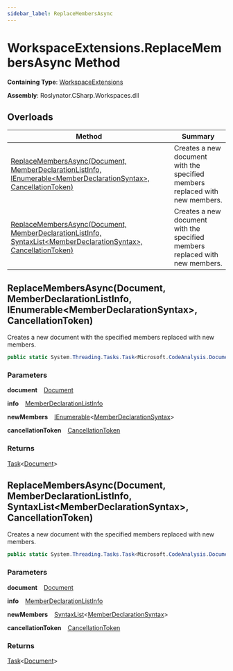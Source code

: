 ```yaml
---
sidebar_label: ReplaceMembersAsync
---
```


# WorkspaceExtensions\.ReplaceMembersAsync Method

**Containing Type**: [WorkspaceExtensions](../index.md)

**Assembly**: Roslynator\.CSharp\.Workspaces\.dll

## Overloads

| Method | Summary |
| ------ | ------- |
| [ReplaceMembersAsync(Document, MemberDeclarationListInfo, IEnumerable&lt;MemberDeclarationSyntax&gt;, CancellationToken)](#3720048427) | Creates a new document with the specified members replaced with new members\. |
| [ReplaceMembersAsync(Document, MemberDeclarationListInfo, SyntaxList&lt;MemberDeclarationSyntax&gt;, CancellationToken)](#2694444151) | Creates a new document with the specified members replaced with new members\. |

<a id="3720048427"></a>

## ReplaceMembersAsync\(Document, MemberDeclarationListInfo, IEnumerable&lt;MemberDeclarationSyntax&gt;, CancellationToken\) 

  
Creates a new document with the specified members replaced with new members\.

```csharp
public static System.Threading.Tasks.Task<Microsoft.CodeAnalysis.Document> ReplaceMembersAsync(this Microsoft.CodeAnalysis.Document document, Roslynator.CSharp.Syntax.MemberDeclarationListInfo info, System.Collections.Generic.IEnumerable<Microsoft.CodeAnalysis.CSharp.Syntax.MemberDeclarationSyntax> newMembers, System.Threading.CancellationToken cancellationToken = default)
```

### Parameters

**document** &ensp; [Document](https://docs.microsoft.com/en-us/dotnet/api/microsoft.codeanalysis.document)

**info** &ensp; [MemberDeclarationListInfo](../../Syntax/MemberDeclarationListInfo/index.md)

**newMembers** &ensp; [IEnumerable](https://docs.microsoft.com/en-us/dotnet/api/system.collections.generic.ienumerable-1)&lt;[MemberDeclarationSyntax](https://docs.microsoft.com/en-us/dotnet/api/microsoft.codeanalysis.csharp.syntax.memberdeclarationsyntax)&gt;

**cancellationToken** &ensp; [CancellationToken](https://docs.microsoft.com/en-us/dotnet/api/system.threading.cancellationtoken)

### Returns

[Task](https://docs.microsoft.com/en-us/dotnet/api/system.threading.tasks.task-1)&lt;[Document](https://docs.microsoft.com/en-us/dotnet/api/microsoft.codeanalysis.document)&gt;

<a id="2694444151"></a>

## ReplaceMembersAsync\(Document, MemberDeclarationListInfo, SyntaxList&lt;MemberDeclarationSyntax&gt;, CancellationToken\) 

  
Creates a new document with the specified members replaced with new members\.

```csharp
public static System.Threading.Tasks.Task<Microsoft.CodeAnalysis.Document> ReplaceMembersAsync(this Microsoft.CodeAnalysis.Document document, Roslynator.CSharp.Syntax.MemberDeclarationListInfo info, Microsoft.CodeAnalysis.SyntaxList<Microsoft.CodeAnalysis.CSharp.Syntax.MemberDeclarationSyntax> newMembers, System.Threading.CancellationToken cancellationToken = default)
```

### Parameters

**document** &ensp; [Document](https://docs.microsoft.com/en-us/dotnet/api/microsoft.codeanalysis.document)

**info** &ensp; [MemberDeclarationListInfo](../../Syntax/MemberDeclarationListInfo/index.md)

**newMembers** &ensp; [SyntaxList](https://docs.microsoft.com/en-us/dotnet/api/microsoft.codeanalysis.syntaxlist-1)&lt;[MemberDeclarationSyntax](https://docs.microsoft.com/en-us/dotnet/api/microsoft.codeanalysis.csharp.syntax.memberdeclarationsyntax)&gt;

**cancellationToken** &ensp; [CancellationToken](https://docs.microsoft.com/en-us/dotnet/api/system.threading.cancellationtoken)

### Returns

[Task](https://docs.microsoft.com/en-us/dotnet/api/system.threading.tasks.task-1)&lt;[Document](https://docs.microsoft.com/en-us/dotnet/api/microsoft.codeanalysis.document)&gt;

